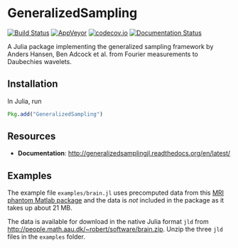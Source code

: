 GeneralizedSampling
===================

[![Build Status](https://travis-ci.org/robertdj/GeneralizedSampling.jl.svg?branch=master)](https://travis-ci.org/robertdj/GeneralizedSampling.jl)
[![AppVeyor](https://ci.appveyor.com/api/projects/status/github/robertdj/GeneralizedSampling.jl?branch=master&svg=true)](https://ci.appveyor.com/project/robertdj/generalizedsampling-jl)
[![codecov.io](https://codecov.io/github/robertdj/GeneralizedSampling.jl/coverage.svg?branch=master)](https://codecov.io/github/robertdj/GeneralizedSampling.jl?branch=master)
[![Documentation Status](https://readthedocs.org/projects/generalizedsamplingjl/badge/?version=latest)](http://generalizedsamplingjl.readthedocs.io/en/latest/?badge=latest)

A Julia package implementing the generalized sampling framework by Anders Hansen, Ben Adcock et al. from Fourier measurements to Daubechies wavelets.


## Installation

In Julia, run

```julia
Pkg.add("GeneralizedSampling")
```


## Resources

- **Documentation**: <http://generalizedsamplingjl.readthedocs.org/en/latest/>


## Examples

The example file `examples/brain.jl` uses precomputed data from this [MRI phantom Matlab package](http://bigwww.epfl.ch/algorithms/mriphantom) and the data is *not* included in the package as it takes up about 21 MB.

The data is available for download in the native Julia format `jld` from <http://people.math.aau.dk/~robert/software/brain.zip>.
Unzip the three `jld` files in the `examples` folder.

